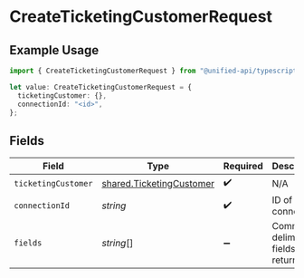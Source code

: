 # CreateTicketingCustomerRequest

## Example Usage

```typescript
import { CreateTicketingCustomerRequest } from "@unified-api/typescript-sdk/sdk/models/operations";

let value: CreateTicketingCustomerRequest = {
  ticketingCustomer: {},
  connectionId: "<id>",
};
```

## Fields

| Field                                                                       | Type                                                                        | Required                                                                    | Description                                                                 |
| --------------------------------------------------------------------------- | --------------------------------------------------------------------------- | --------------------------------------------------------------------------- | --------------------------------------------------------------------------- |
| `ticketingCustomer`                                                         | [shared.TicketingCustomer](../../../sdk/models/shared/ticketingcustomer.md) | :heavy_check_mark:                                                          | N/A                                                                         |
| `connectionId`                                                              | *string*                                                                    | :heavy_check_mark:                                                          | ID of the connection                                                        |
| `fields`                                                                    | *string*[]                                                                  | :heavy_minus_sign:                                                          | Comma-delimited fields to return                                            |